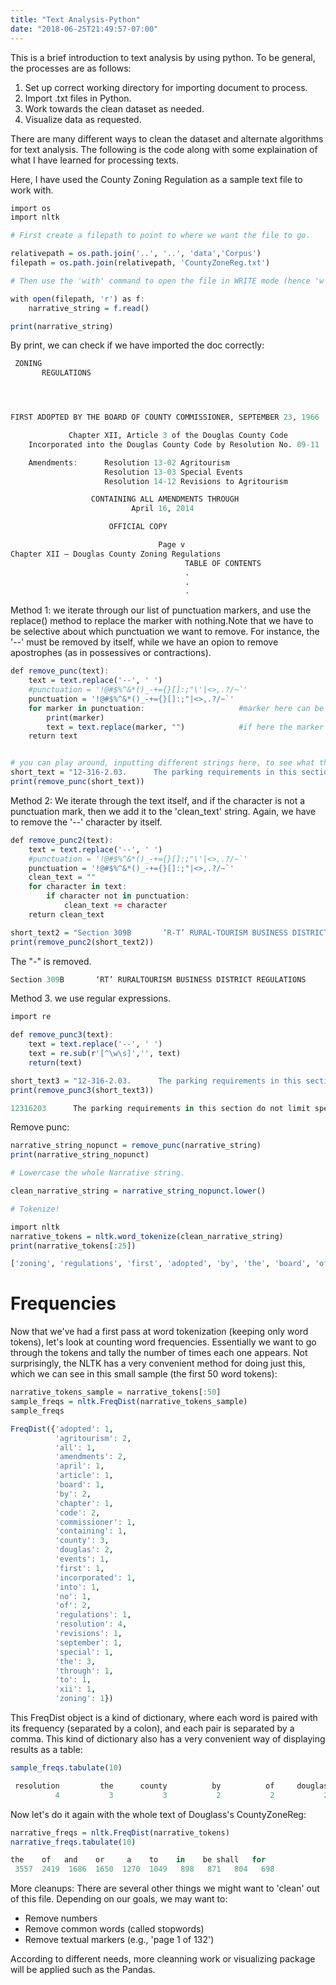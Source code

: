 ```yaml
---
title: "Text Analysis-Python"
date: "2018-06-25T21:49:57-07:00"
---
```


This is a brief introduction to text analysis by using python. To be general, the processes are as follows:

1. Set up correct working directory for importing document to process.
2. Import .txt files in Python.
3. Work towards the clean dataset as needed.
4. Visualize data as requested.

There are many different ways to clean the dataset and alternate algorithms for text analysis. The following is the code along with some explaination of what I have learned for processing texts.

Here, I have used the County Zoning Regulation as a sample text file to work with.
```r
import os
import nltk

# First create a filepath to point to where we want the file to go.

relativepath = os.path.join('..', '..', 'data','Corpus')
filepath = os.path.join(relativepath, 'CountyZoneReg.txt')

# Then use the 'with' command to open the file in WRITE mode (hence 'w')

with open(filepath, 'r') as f:
    narrative_string = f.read()
```

```r
print(narrative_string)
```
By print, we can check if we have imported the doc correctly:

```r
 ZONING
       REGULATIONS




FIRST ADOPTED BY THE BOARD OF COUNTY COMMISSIONER, SEPTEMBER 23, 1966

             Chapter XII, Article 3 of the Douglas County Code
    Incorporated into the Douglas County Code by Resolution No. 09-11

    Amendments:      Resolution 13-02 Agritourism
                     Resolution 13-03 Special Events
                     Resolution 14-12 Revisions to Agritourism

                  CONTAINING ALL AMENDMENTS THROUGH
                           April 16, 2014

                      OFFICIAL COPY

                                 Page v
Chapter XII – Douglas County Zoning Regulations                                         Article 3
                                       TABLE OF CONTENTS
                                       .
                                       .
                                       .

```


Method 1: we iterate through our list of punctuation markers,
and use the replace() method to replace the marker with nothing.Note that we have to be selective about which punctuation we want to remove. For instance, the '--' must be removed by itself, while we have an opion to remove apostrophes (as in possessives or contractions).

```r
def remove_punc(text):
    text = text.replace('--', ' ')
    #punctuation = '!@#$%^&*()_-+={}[]:;"\'|<>,.?/~`'
    punctuation = '!@#$%^&*()_-+={}[]:;"|<>,.?/~`'
    for marker in punctuation:                     #marker here can be replaced by anything
        print(marker)
        text = text.replace(marker, "")            #if here the marker will be the same word
    return text


# you can play around, inputting different strings here, to see what the function will strip.
short_text = "12-316-2.03.      The parking requirements in this section do not limit special requirements which may be imposed in connection with Conditional Uses (section 12-319) or Special Use Exceptions (section 12-323-3)."
print(remove_punc(short_text))
```

Method 2: We iterate through the text itself, and if the character
is not a punctuation mark, then we add it to the 'clean_text' string.
Again, we have to remove the '--' character by itself.


```r
def remove_punc2(text):
    text = text.replace('--', ' ')
    #punctuation = '!@#$%^&*()_-+={}[]:;"\'|<>,.?/~`'
    punctuation = '!@#$%^&*()_-+={}[]:;"|<>,.?/~`'
    clean_text = ""
    for character in text:
        if character not in punctuation:
            clean_text += character
    return clean_text

short_text2 = "Section 309B       ‘R-T’ RURAL-TOURISM BUSINESS DISTRICT REGULATIONS"
print(remove_punc2(short_text2))
```
The "-" is removed.
```r
Section 309B       ‘RT’ RURALTOURISM BUSINESS DISTRICT REGULATIONS
```

Method 3. we use regular expressions.

```r
import re

def remove_punc3(text):
    text = text.replace('--', ' ')
    text = re.sub(r'[^\w\s]','', text)
    return(text)

short_text3 = "12-316-2.03.      The parking requirements in this section do not limit special requirements which may be imposed in connection with Conditional Uses (section 12-319) or Special Use Exceptions (section 12-323-3)."
print(remove_punc3(short_text3))
```

```r
12316203      The parking requirements in this section do not limit special requirements which may be imposed in connection with Conditional Uses section 12319 or Special Use Exceptions section 123233
```

Remove punc:
```r
narrative_string_nopunct = remove_punc(narrative_string)
print(narrative_string_nopunct)

```

```r
# Lowercase the whole Narrative string.

clean_narrative_string = narrative_string_nopunct.lower()

# Tokenize!

import nltk
narrative_tokens = nltk.word_tokenize(clean_narrative_string)
print(narrative_tokens[:25])
```

```r
['zoning', 'regulations', 'first', 'adopted', 'by', 'the', 'board', 'of', 'county', 'commissioner', 'september', '23', '1966', 'chapter', 'xii', 'article', '3', 'of', 'the', 'douglas', 'county', 'code', 'incorporated', 'into', 'the']
```

# Frequencies
Now that we've had a first pass at word tokenization (keeping only word tokens), let's look at counting word frequencies. Essentially we want to go through the tokens and tally the number of times each one appears. Not surprisingly, the NLTK has a very convenient method for doing just this, which we can see in this small sample (the first 50 word tokens):

```r
narrative_tokens_sample = narrative_tokens[:50]
sample_freqs = nltk.FreqDist(narrative_tokens_sample)
sample_freqs
```

```r
FreqDist({'adopted': 1,
          'agritourism': 2,
          'all': 1,
          'amendments': 2,
          'april': 1,
          'article': 1,
          'board': 1,
          'by': 2,
          'chapter': 1,
          'code': 2,
          'commissioner': 1,
          'containing': 1,
          'county': 3,
          'douglas': 2,
          'events': 1,
          'first': 1,
          'incorporated': 1,
          'into': 1,
          'no': 1,
          'of': 2,
          'regulations': 1,
          'resolution': 4,
          'revisions': 1,
          'september': 1,
          'special': 1,
          'the': 3,
          'through': 1,
          'to': 1,
          'xii': 1,
          'zoning': 1})
```

This FreqDist object is a kind of dictionary, where each word is paired with its frequency (separated by a colon), and each pair is separated by a comma. This kind of dictionary also has a very convenient way of displaying results as a table:

```r
sample_freqs.tabulate(10)
```

```r
 resolution         the      county          by          of     douglas        code  amendments agritourism      zoning 
          4           3           3           2           2           2           2           2           2           1 

```
Now let's do it again with the whole text of Douglass's CountyZoneReg:


```r
narrative_freqs = nltk.FreqDist(narrative_tokens)
narrative_freqs.tabulate(10)
```

```r
the    of   and    or     a    to    in    be shall   for 
 3557  2419  1686  1650  1270  1049   898   871   804   698 
```

More cleanups:
There are several other things we might want to 'clean' out of this file. Depending on our goals, we may want to:

* Remove numbers
* Remove common words (called stopwords)
* Remove textual markers (e.g., 'page 1 of 132')


According to different needs, more cleanning work or visualizing package will be applied such as the Pandas.


